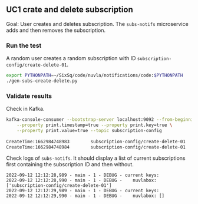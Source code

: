 ## UC1 crate and delete subscription

Goal: User creates and deletes subscription. The `subs-notifs` microservice adds
and then removes the subscription.

### Run the test

A random user creates a random subscription with ID 
`subscription-config/create-delete-01`.

```bash
export PYTHONPATH=~/SixSq/code/nuvla/notifications/code:$PYTHONPATH
./gen-subs-create-delete.py 
```

### Validate results

Check in Kafka. 

```bash
kafka-console-consumer --bootstrap-server localhost:9092 --from-beginning \
    --property print.timestamp=true --property print.key=true \
    --property print.value=true --topic subscription-config
    
CreateTime:1662984748983        subscription-config/create-delete-01    {"id": "subscription-config/create-delete-01", ...}
CreateTime:1662984748984        subscription-config/create-delete-01    null
```

Check logs of `subs-notifs`. It should display a list of current subscriptions
first containing the subscription ID and then without.

```shell
2022-09-12 12:12:28,989 - main - 1 - DEBUG - current keys:
2022-09-12 12:12:28,990 - main - 1 - DEBUG -    nuvlabox: ['subscription-config/create-delete-01']
2022-09-12 12:12:29,989 - main - 1 - DEBUG - current keys:
2022-09-12 12:12:29,990 - main - 1 - DEBUG -    nuvlabox: []
```
